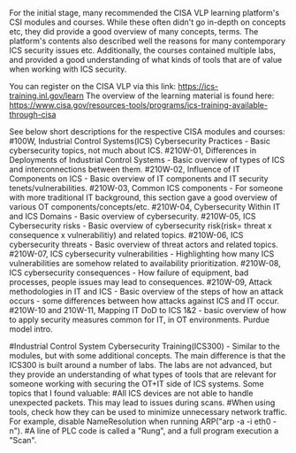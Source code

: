 For the initial stage, many recommended the CISA VLP learning platform's CSI modules and courses. While these often didn't go in-depth on concepts etc, 
they did provide a good overview of many concepts, terms. The platform's contents also described well the reasons for many contemporary ICS security issues etc.
Additionally, the courses contained multiple labs, and provided a good understanding of what kinds of tools that are of value when working with ICS security.

You can register on the CISA VLP via this link: https://ics-training.inl.gov/learn
The overview of the learning material is found here: https://www.cisa.gov/resources-tools/programs/ics-training-available-through-cisa

See below short descriptions for the respective CISA modules and courses:
#100W, Industrial Control Systems(ICS) Cybersecurity Practices - Basic cybersecurity topics, not much about ICS.
#210W-01, Differences in Deployments of Industrial Control Systems - Basic overview of types of ICS and interconnections between them.
#210W-02, Influence of IT Components on ICS - Basic overview of IT components and IT security tenets/vulnerabilities.
#210W-03, Common ICS components - For someone with more traditional IT background, this section gave a good overview of various OT components/concepts/etc.
#210W-04, Cybersecurity Within IT and ICS Domains - Basic overview of cybersecurity.
#210W-05, ICS Cybersecurity risks - Basic overview of cybersecurity risk(risk= threat x consequence x vulnerabilitiy) and related topics.
#210W-06, ICS cybersecurity threats - Basic overview of threat actors and related topics.
#210W-07, ICS cybersecurity vulnerabilities - Highlighting how many ICS vulnerabilities are somehow related to availability prioritization.
#210W-08, ICS cybersecurity consequences - How failure of equipment, bad processes, people issues may lead to consequences.
#210W-09, Attack methodologies in IT and ICS - Basic overview of the steps of how an attack occurs - some differences between how attacks against ICS and IT occur.
#210W-10 and 210W-11, Mapping IT DoD to ICS 1&2 - basic overview of how to apply security measures common for IT, in OT environments. Purdue model intro.    

#Industrial Control System Cybersecurity Training(ICS300) - Similar to the modules, but with some additional concepts. The main difference is that the ICS300 is
built around a number of labs. The labs are not advanced, but they provide an understanding of what types of tools that are relevant for someone working with securing
the OT+IT side of ICS systems.
Some topics that I found valuable:
#All ICS devices are not able to handle unexpected packets. This may lead to issues during scans.
#When using tools, check how they can be used to minimize unnecessary network traffic. For example, disable NameResolution when running ARP("arp -a -i eth0 -n").
#A line of PLC code is called a "Rung", and a full program execution a "Scan".
